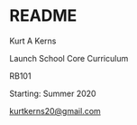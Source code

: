 # README #

Kurt A Kerns

Launch School Core Curriculum

RB101

Starting: Summer 2020

kurtkerns20@gmail.com
